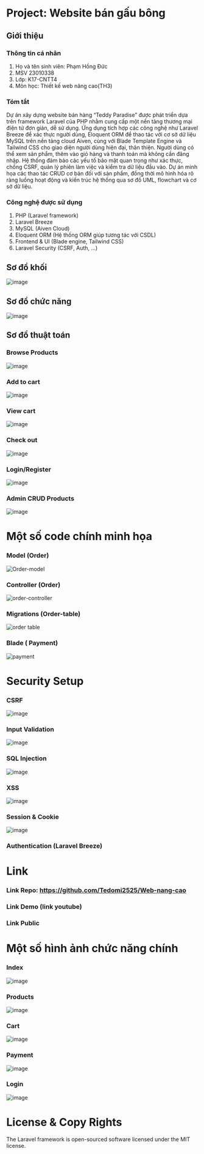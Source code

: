 # Project: Website bán gấu bông
## Giới thiệu
### Thông tin cá nhân
  1. Họ và tên sinh viên: Phạm Hồng Đức
  2. MSV 23010338
  3. Lớp: K17-CNTT4
  4. Môn học: Thiết kế web nâng cao(TH3)
### Tóm tắt
Dự án xây dựng website bán hàng “Teddy Paradise” được phát triển dựa trên framework Laravel của PHP nhằm cung cấp một nền tảng thương mại điện tử đơn giản, dễ sử dụng. Ứng dụng tích hợp các công nghệ như Laravel Breeze để xác thực người dùng, Eloquent ORM để thao tác với cơ sở dữ liệu MySQL trên nền tảng cloud Aiven, cùng với Blade Template Engine và Tailwind CSS cho giao diện người dùng hiện đại, thân thiện. Người dùng có thể xem sản phẩm, thêm vào giỏ hàng và thanh toán mà không cần đăng nhập. Hệ thống đảm bảo các yếu tố bảo mật quan trọng như xác thực, chống CSRF, quản lý phiên làm việc và kiểm tra dữ liệu đầu vào. Dự án minh họa các thao tác CRUD cơ bản đối với sản phẩm, đồng thời mô hình hóa rõ ràng luồng hoạt động và kiến trúc hệ thống qua sơ đồ UML, flowchart và cơ sở dữ liệu.
  
### Công nghệ được sử dụng
1. PHP (Laravel framework)
2. Laravel Breeze
3. MySQL (Aiven Cloud)
4. Eloquent ORM (Hệ thống ORM giúp tương tác với CSDL)
5. Frontend & UI (Blade engine, Tailwind CSS)
6. Laravel Security (CSRF, Auth, ...)
##  Sơ đồ khối
![image](https://github.com/user-attachments/assets/6061be48-5b07-4199-8fd2-467b983f99b9)
## Sơ đồ chức năng 
![image](https://github.com/user-attachments/assets/973c2243-6ba7-4de1-bc1a-b401c84590f7)
## Sơ đồ thuật toán
### Browse Products 
![image](https://github.com/user-attachments/assets/2197b990-7727-4112-91ec-af36d21a97a1)
### Add to cart
![image](https://github.com/user-attachments/assets/d07f1e59-64ff-426d-82ba-faeabcb1cfc8)
### View cart
![image](https://github.com/user-attachments/assets/8bb49cc6-9b6b-4182-bc84-479a04310968)
### Check out
![image](https://github.com/user-attachments/assets/6439109c-03e1-454f-8bc5-4baed19a06dd)
### Login/Register
![image](https://github.com/user-attachments/assets/31ddbcf4-abf8-448d-bf1c-7bbb377d4692)
### Admin CRUD Products
![image](https://github.com/user-attachments/assets/62836107-a20a-409e-8dc2-51e3ee4416d2)
# Một số code chính minh họa
### Model (Order) 
![Order-model](https://github.com/user-attachments/assets/b0ac2a02-ed4a-41f6-a7a9-aad78a2310a5)
### Controller (Order)
![order-controller](https://github.com/user-attachments/assets/d5edb143-1241-4b78-aaae-a7dd30cf32f8)
### Migrations (Order-table)
![order table](https://github.com/user-attachments/assets/1662403c-cf90-4dbf-bfb7-3ae531477a50)
### Blade ( Payment)
![payment](https://github.com/user-attachments/assets/454dac45-6d1a-4ea8-ace0-84e9fd694d18)
# Security Setup
### CSRF
![image](https://github.com/user-attachments/assets/bd64b98a-3bfd-4ff1-b8ee-1bda0dd703ad)
### Input Validation
![image](https://github.com/user-attachments/assets/d95973cd-7465-425b-ba2a-f8ba67f01c02)
### SQL Injection
![image](https://github.com/user-attachments/assets/6c75741d-9bfd-4329-b608-1bbb489da31c)
### XSS
![image](https://github.com/user-attachments/assets/a670d9a4-59b7-40fa-8883-6c2e7cdaba85)
### Session & Cookie
![image](https://github.com/user-attachments/assets/229268f9-39b8-429b-828e-df33512168af)
### Authentication (Laravel Breeze)
# Link
### Link Repo: https://github.com/Tedomi2525/Web-nang-cao
### Link Demo (link youtube)
### Link Public
# Một số hình ảnh chức năng chính 
### Index 
![image](https://github.com/user-attachments/assets/4f9bf8ad-21f7-4ffa-a7a4-217b00e6a8f3)
### Products
![image](https://github.com/user-attachments/assets/db8ed404-1b71-4e11-83f7-1c8ffd43d87d)
### Cart
![image](https://github.com/user-attachments/assets/600c7cc3-6b7f-416c-8999-e57a4eb01118)
### Payment
![image](https://github.com/user-attachments/assets/8a47787e-b18f-48e8-92cd-9f51ff87bd27)
### Login
![image](https://github.com/user-attachments/assets/11b520e5-ce80-4ff6-a854-e2582e023f14)
# License & Copy Rights
The Laravel framework is open-sourced software licensed under the MIT license.






